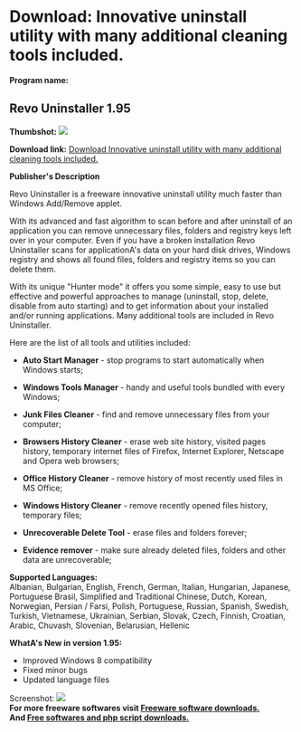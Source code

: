 # Download: Innovative uninstall utility with many additional cleaning tools included.

**Program name:**

## Revo Uninstaller 1.95

  
**Thumbshot:** ![](http://www.freewarefiles.com/screenshot/revouninstaller_md.jpg)   
  
**Download link:** [Download Innovative uninstall utility with many additional cleaning tools included.](http://freesoftwares.boysofts.com/Revo-Uninstaller_program_32751.html)  
  


**Publisher's Description**  
  


Revo Uninstaller is a freeware innovative uninstall utility much faster than Windows Add/Remove applet.  
  
With its advanced and fast algorithm to scan before and after uninstall of an application you can remove unnecessary files, folders and registry keys left over in your computer. Even if you have a broken installation Revo Uninstaller scans for applicationA's data on your hard disk drives, Windows registry and shows all found files, folders and registry items so you can delete them. 

With its unique "Hunter mode" it offers you some simple, easy to use but effective and powerful approaches to manage (uninstall, stop, delete, disable from auto starting) and to get information about your installed and/or running applications. Many additional tools are included in Revo Uninstaller.

Here are the list of all tools and utilities included:

  * **Auto Start Manager** \- stop programs to start automatically when Windows starts;  

  * **Windows Tools Manager** \- handy and useful tools bundled with every Windows;  

  * **Junk Files Cleaner** \- find and remove unnecessary files from your computer;  

  * **Browsers History Cleaner** \- erase web site history, visited pages history, temporary internet files of Firefox, Internet Explorer, Netscape and Opera web browsers;  

  * **Office History Cleaner** \- remove history of most recently used files in MS Office;  

  * **Windows History Cleaner** \- remove recently opened files history, temporary files;  

  * **Unrecoverable Delete Tool** \- erase files and folders forever;  

  * **Evidence remover** \- make sure already deleted files, folders and other data are unrecoverable;  


**Supported Languages:**   
Albanian, Bulgarian, English, French, German, Italian, Hungarian, Japanese, Portuguese Brasil, Simplified and Traditional Chinese, Dutch, Korean, Norwegian, Persian / Farsi, Polish, Portuguese, Russian, Spanish, Swedish, Turkish, Vietnamese, Ukrainian, Serbian, Slovak, Czech, Finnish, Croatian, Arabic, Chuvash, Slovenian, Belarusian, Hellenic 

**WhatA's New in version 1.95:**

  * Improved Windows 8 compatibility 
  * Fixed minor bugs 
  * Updated language files 

  
  
Screenshot: ![](http://www.freewarefiles.com/screenshot/revouninstaller.jpg)   
**For more freeware softwares visit [Freeware software downloads.](http://freesoftwares.boysofts.com/)**   
**And [Free softwares and php script downloads.](http://www.boysofts.com/)**
